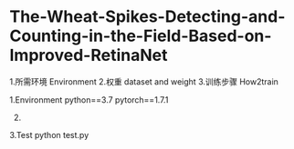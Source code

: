 # The-Wheat-Spikes-Detecting-and-Counting-in-the-Field-Based-on-Improved-RetinaNet
1.所需环境 Environment
2.权重 dataset and weight
3.训练步骤 How2train


1.Environment
python==3.7
pytorch==1.7.1

2.

3.Test
python test.py
